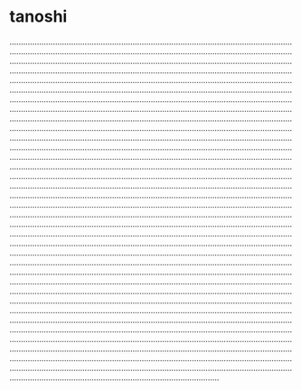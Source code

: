# tanoshi

................................................................................................................................................................................................................................................................................................................................................................................................................................................................................................................................................................................................................................................................................................................................................................................................................................................................................................................................................................................................................................................................................................................................................................................................................................................................................................................................................................................................................................................................................................................................................................................................................................................................................................................................................................................................................................................................................................................................................................................................................................................................................................................................................................................................................................................................................................................................................................................................................................................................................................................................................................................................................................................................................................................................................................................................................................................................................................................................................................................................................................................................................................................................................................................................................................................................................................................................................................................................................................................................................................................................................................................................................................................................................................................................................................................................................................................................................................................................................................................................................................................................................................................................................................................................................................................................................................................................................................................................................................................................................................................................................................................................................